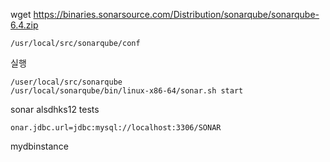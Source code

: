 wget https://binaries.sonarsource.com/Distribution/sonarqube/sonarqube-6.4.zip



```
/usr/local/src/sonarqube/conf
```
실행
```
/user/local/src/sonarqube
/usr/local/sonarqube/bin/linux-x86-64/sonar.sh start
```



sonar
alsdhks12
tests




```
onar.jdbc.url=jdbc:mysql://localhost:3306/SONAR

```

mydbinstance